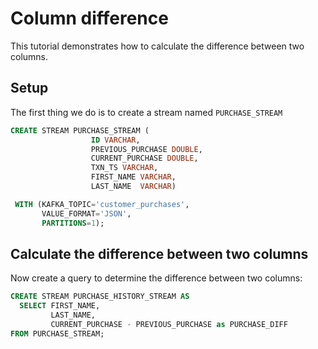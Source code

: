 # Column difference

This tutorial demonstrates how to calculate the difference between two columns.

## Setup

The first thing we do is to create a stream named `PURCHASE_STREAM`

```sql
CREATE STREAM PURCHASE_STREAM (
                  ID VARCHAR,
                  PREVIOUS_PURCHASE DOUBLE,
                  CURRENT_PURCHASE DOUBLE,
                  TXN_TS VARCHAR,
                  FIRST_NAME VARCHAR,
                  LAST_NAME  VARCHAR)

 WITH (KAFKA_TOPIC='customer_purchases',
       VALUE_FORMAT='JSON',
       PARTITIONS=1);
```

## Calculate the difference between two columns

Now create a query to determine the difference between two columns:

```sql
CREATE STREAM PURCHASE_HISTORY_STREAM AS
  SELECT FIRST_NAME,
         LAST_NAME,
         CURRENT_PURCHASE - PREVIOUS_PURCHASE as PURCHASE_DIFF
FROM PURCHASE_STREAM;
```
